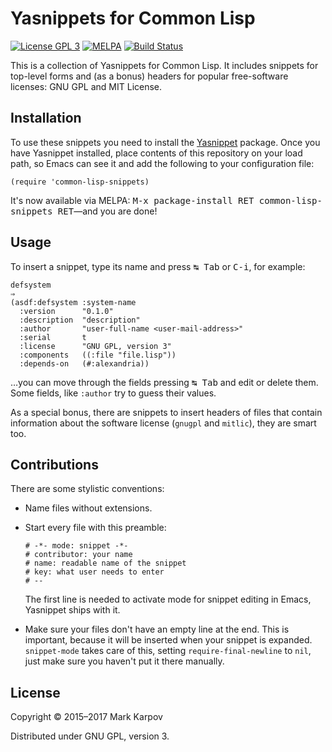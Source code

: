 # Yasnippets for Common Lisp

[![License GPL 3](https://img.shields.io/badge/license-GPL_3-green.svg)](http://www.gnu.org/licenses/gpl-3.0.txt)
[![MELPA](https://melpa.org/packages/common-lisp-snippets-badge.svg)](https://melpa.org/#/common-lisp-snippets)
[![Build Status](https://travis-ci.org/mrkkrp/common-lisp-snippets.svg?branch=master)](https://travis-ci.org/mrkkrp/common-lisp-snippets)

This is a collection of Yasnippets for Common Lisp. It includes snippets for
top-level forms and (as a bonus) headers for popular free-software licenses:
GNU GPL and MIT License.

## Installation

To use these snippets you need to install
the [Yasnippet](https://github.com/capitaomorte/yasnippet) package. Once you
have Yasnippet installed, place contents of this repository on your load
path, so Emacs can see it and add the following to your configuration file:

```emacs-lisp
(require 'common-lisp-snippets)
```

It's now available via MELPA: <kbd>M-x package-install RET
common-lisp-snippets RET</kbd>—and you are done!

## Usage

To insert a snippet, type its name and press <kbd>↹ Tab</kbd> or
<kbd>C-i</kbd>, for example:

```common-lisp
defsystem
⇒
(asdf:defsystem :system-name
  :version      "0.1.0"
  :description  "description"
  :author       "user-full-name <user-mail-address>"
  :serial       t
  :license      "GNU GPL, version 3"
  :components   ((:file "file.lisp"))
  :depends-on   (#:alexandria))

```

…you can move through the fields pressing <kbd>↹ Tab</kbd> and edit or
delete them. Some fields, like `:author` try to guess their values.

As a special bonus, there are snippets to insert headers of files that
contain information about the software license (`gnugpl` and `mitlic`), they
are smart too.

## Contributions

There are some stylistic conventions:

* Name files without extensions.

* Start every file with this preamble:

  ```
  # -*- mode: snippet -*-
  # contributor: your name
  # name: readable name of the snippet
  # key: what user needs to enter
  # --
  ```

  The first line is needed to activate mode for snippet editing in Emacs,
  Yasnippet ships with it.

* Make sure your files don't have an empty line at the end. This is
  important, because it will be inserted when your snippet is expanded.
  `snippet-mode` takes care of this, setting `require-final-newline` to
  `nil`, just make sure you haven't put it there manually.

## License

Copyright © 2015–2017 Mark Karpov

Distributed under GNU GPL, version 3.
